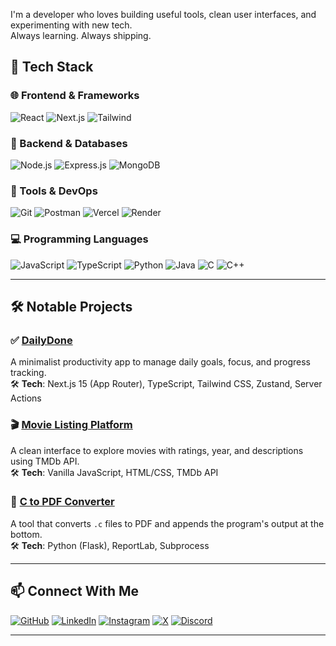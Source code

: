 
I'm a developer who loves building useful tools, clean user interfaces, and experimenting with new tech.  
Always learning. Always shipping.

## 🧠 Tech Stack

### 🌐 Frontend & Frameworks
![React](https://img.shields.io/badge/-React-20232A?style=flat-square&logo=react)
![Next.js](https://img.shields.io/badge/-Next.js-000000?style=flat-square&logo=next.js)
![Tailwind](https://img.shields.io/badge/-Tailwind-38B2AC?style=flat-square&logo=tailwind-css)

### 🧩 Backend & Databases
![Node.js](https://img.shields.io/badge/-Node.js-339933?style=flat-square&logo=node.js)
![Express.js](https://img.shields.io/badge/-Express.js-000000?style=flat-square&logo=express)
![MongoDB](https://img.shields.io/badge/-MongoDB-47A248?style=flat-square&logo=mongodb)

### 🧪 Tools & DevOps
![Git](https://img.shields.io/badge/-Git-F05032?style=flat-square&logo=git)
![Postman](https://img.shields.io/badge/-Postman-FF6C37?style=flat-square&logo=postman)
![Vercel](https://img.shields.io/badge/-Vercel-000000?style=flat-square&logo=vercel)
![Render](https://img.shields.io/badge/-Render-46E3B7?style=flat-square&logo=render)

### 💻 Programming Languages
![JavaScript](https://img.shields.io/badge/-JavaScript-F7DF1E?style=flat-square&logo=javascript&logoColor=black)
![TypeScript](https://img.shields.io/badge/-TypeScript-3178C6?style=flat-square&logo=typescript)
![Python](https://img.shields.io/badge/-Python-3776AB?style=flat-square&logo=python)
![Java](https://img.shields.io/badge/-Java-007396?style=flat-square&logo=java)
![C](https://img.shields.io/badge/-C-A8B9CC?style=flat-square&logo=c)
![C++](https://img.shields.io/badge/-C++-00599C?style=flat-square&logo=c%2B%2B)

---

## 🛠️ Notable Projects

### ✅ [DailyDone](https://github.com/athulcoder/dailydone)
A minimalist productivity app to manage daily goals, focus, and progress tracking.  
🛠 **Tech**: Next.js 15 (App Router), TypeScript, Tailwind CSS, Zustand, Server Actions  

### 🎬 [Movie Listing Platform](https://github.com/athulcoder/movie-listing-platform)
A clean interface to explore movies with ratings, year, and descriptions using TMDb API.  
🛠 **Tech**: Vanilla JavaScript, HTML/CSS, TMDb API

### 📄 [C to PDF Converter](https://github.com/athulcoder/c-to-pdf)
A tool that converts `.c` files to PDF and appends the program's output at the bottom.  
🛠 **Tech**: Python (Flask), ReportLab, Subprocess

---

## 📫 Connect With Me

[![GitHub](https://img.shields.io/badge/GitHub-100000?style=flat-square&logo=github&logoColor=white)](https://github.com/athulcoder)
[![LinkedIn](https://img.shields.io/badge/LinkedIn-0077B5?style=flat-square&logo=linkedin&logoColor=white)](https://linkedin.com/in/athul-sabu-84360a261/)
[![Instagram](https://img.shields.io/badge/Instagram-E4405F?style=flat-square&logo=instagram&logoColor=white)](https://instagram.com/_i_athul)
[![X](https://img.shields.io/badge/X-000000?style=flat-square&logo=twitter&logoColor=white)](https://x.com/athulcoder)
[![Discord](https://img.shields.io/badge/Discord-5865F2?style=flat-square&logo=discord&logoColor=white)](https://discordapp.com/users/athulcoder7330)

---
